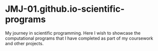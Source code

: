 # JMJ-01.github.io-scientific-programs
My journey in scientific programming. Here I wish to showcase the computational programs that I have completed as part of my coursework and other projects.
